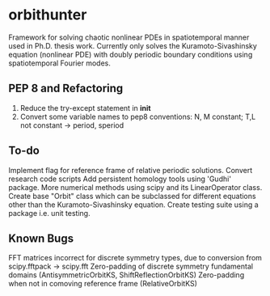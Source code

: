 # orbithunter
Framework for solving chaotic nonlinear PDEs in spatiotemporal manner
used in Ph.D. thesis work. Currently only solves the Kuramoto-Sivashinsky equation
(nonlinear PDE) with doubly periodic boundary conditions using 
spatiotemporal Fourier modes.
 

PEP 8 and Refactoring
---------------------
1. Reduce the try-except statement in __init__
2. Convert some variable names to pep8 conventions: N, M constant; T,L 
	not constant -> period, speriod 

To-do
-----
Implement flag for reference frame of relative periodic solutions. 
Convert research code scripts
Add persistent homology tools using 'Gudhi' package.
More numerical methods using scipy and its LinearOperator class.
Create base "Orbit" class which can be subclassed for different equations other than the Kuramoto-Sivashinsky equation.
Create testing suite using a package i.e. unit testing.

Known Bugs
----------
FFT matrices incorrect for discrete symmetry types, due to conversion from scipy.fftpack -> scipy.fft
Zero-padding of discrete symmetry fundamental domains (AntisymmetricOrbitKS, ShiftReflectionOrbitKS)
Zero-padding when not in comoving reference frame (RelativeOrbitKS)



